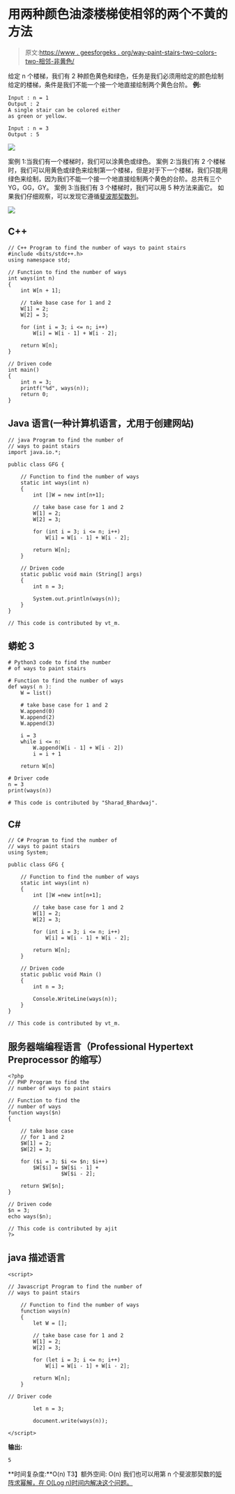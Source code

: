 # 用两种颜色油漆楼梯使相邻的两个不黄的方法

> 原文:[https://www . geesforgeks . org/way-paint-stairs-two-colors-two-相邻-非黄色/](https://www.geeksforgeeks.org/ways-paint-stairs-two-colors-two-adjacent-not-yellow/)

给定 n 个楼梯，我们有 2 种颜色黄色和绿色，任务是我们必须用给定的颜色绘制给定的楼梯，条件是我们不能一个接一个地直接绘制两个黄色台阶。
**例:**

```
Input : n = 1
Output : 2
A single stair can be colored either
as green or yellow.

Input : n = 3
Output : 5
```

![](img/f32d4a5863782030da7b4c9651cf9370.png)

案例 1:当我们有一个楼梯时，我们可以涂黄色或绿色。
案例 2:当我们有 2 个楼梯时，我们可以用黄色或绿色来绘制第一个楼梯，但是对于下一个楼梯，我们只能用绿色来绘制，因为我们不能一个接一个地直接绘制两个黄色的台阶。总共有三个 YG，GG，GY。
案例 3:当我们有 3 个楼梯时，我们可以用 5 种方法来画它。
如果我们仔细观察，可以发现它遵循[斐波那契数列](https://www.geeksforgeeks.org/program-for-nth-fibonacci-number/)。

![](img/67c3fb1e40ba22c7a7276a8edf50c4fc.png)

## C++

```
// C++ Program to find the number of ways to paint stairs
#include <bits/stdc++.h>
using namespace std;

// Function to find the number of ways
int ways(int n)
{
    int W[n + 1];

    // take base case for 1 and 2
    W[1] = 2;
    W[2] = 3;

    for (int i = 3; i <= n; i++)
        W[i] = W[i - 1] + W[i - 2];

    return W[n];
}

// Driven code
int main()
{
    int n = 3;
    printf("%d", ways(n));
    return 0;
}
```

## Java 语言(一种计算机语言，尤用于创建网站)

```
// java Program to find the number of
// ways to paint stairs
import java.io.*;

public class GFG {

    // Function to find the number of ways
    static int ways(int n)
    {
        int []W = new int[n+1];

        // take base case for 1 and 2
        W[1] = 2;
        W[2] = 3;

        for (int i = 3; i <= n; i++)
            W[i] = W[i - 1] + W[i - 2];

        return W[n];
    }

    // Driven code
    static public void main (String[] args)
    {
        int n = 3;

        System.out.println(ways(n));
    }
}

// This code is contributed by vt_m.
```

## 蟒蛇 3

```
# Python3 code to find the number
# of ways to paint stairs

# Function to find the number of ways
def ways( n ):
    W = list()

    # take base case for 1 and 2
    W.append(0)
    W.append(2)
    W.append(3)

    i = 3
    while i <= n:
        W.append(W[i - 1] + W[i - 2])
        i = i + 1

    return W[n]

# Driver code
n = 3
print(ways(n))

# This code is contributed by "Sharad_Bhardwaj".
```

## C#

```
// C# Program to find the number of
// ways to paint stairs
using System;

public class GFG {

    // Function to find the number of ways
    static int ways(int n)
    {
        int []W =new int[n+1];

        // take base case for 1 and 2
        W[1] = 2;
        W[2] = 3;

        for (int i = 3; i <= n; i++)
            W[i] = W[i - 1] + W[i - 2];

        return W[n];
    }

    // Driven code
    static public void Main ()
    {
        int n = 3;

        Console.WriteLine(ways(n));
    }
}

// This code is contributed by vt_m.
```

## 服务器端编程语言（Professional Hypertext Preprocessor 的缩写）

```
<?php
// PHP Program to find the
// number of ways to paint stairs

// Function to find the
// number of ways
function ways($n)
{

    // take base case
    // for 1 and 2
    $W[1] = 2;
    $W[2] = 3;

    for ($i = 3; $i <= $n; $i++)
        $W[$i] = $W[$i - 1] +
                 $W[$i - 2];

    return $W[$n];
}

// Driven code
$n = 3;
echo ways($n);

// This code is contributed by ajit
?>
```

## java 描述语言

```
<script>

// Javascript Program to find the number of
// ways to paint stairs

    // Function to find the number of ways
    function ways(n)
    {
        let W = [];

        // take base case for 1 and 2
        W[1] = 2;
        W[2] = 3;

        for (let i = 3; i <= n; i++)
            W[i] = W[i - 1] + W[i - 2];

        return W[n];
    }

// Driver code

        let n = 3;

        document.write(ways(n));

</script>
```

**输出:**

```
5
```

**时间复杂度:**O(n)
T3】额外空间: O(n)
我们也可以用第 n 个斐波那契数的[矩阵求幂解，在 O(Log n)时间内解决这个问题。](https://www.geeksforgeeks.org/program-for-nth-fibonacci-number/)